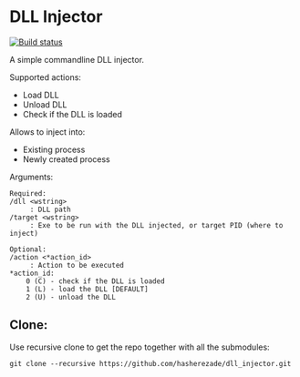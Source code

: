 # DLL Injector

[![Build status](https://ci.appveyor.com/api/projects/status/62n5oral9idn4jg5?svg=true)](https://ci.appveyor.com/project/hasherezade/dll-injector)

A simple commandline DLL injector.

Supported actions:
+ Load DLL
+ Unload DLL
+ Check if the DLL is loaded

Allows to inject into:
+ Existing process
+ Newly created process

Arguments:
```
Required:
/dll <wstring>
	 : DLL path
/target <wstring>
	 : Exe to be run with the DLL injected, or target PID (where to inject)

Optional:
/action <*action_id>
	 : Action to be executed
*action_id:
	0 (C) - check if the DLL is loaded
	1 (L) - load the DLL [DEFAULT]
	2 (U) - unload the DLL
```

Clone:
-
Use recursive clone to get the repo together with all the submodules:
```console
git clone --recursive https://github.com/hasherezade/dll_injector.git
```
